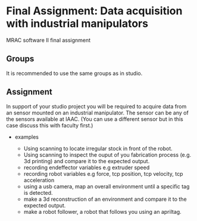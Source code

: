 # Final Assignment: Data acquisition with industrial manipulators

MRAC software II final assignment

## Groups

It is recommended to use the same groups as in studio.

## Assignment

In support of your studio project you will be required to acquire data from an sensor mounted on an industrial manipulator. The sensor can be any of the sensors available at IAAC. (You can use a different sensor but in this case discuss this with faculty first.)

- examples

  - Using scanning to locate irregular stock in front of the robot.
  - Using scanning to inspect the ouput of you fabrication process (e.g. 3d printing) and compare it to the expected output.
  - recording endeffector variables e.g extruder speed
  - recording robot variables e.g force, tcp position, tcp velocity, tcp acceleration
  - using a usb camera, map an overall environment until a specific tag is detected.
  - make a 3d reconstruction of an environment and compare it to the expected output.
  - make a robot follower, a robot that follows you using an apriltag.
  
  
